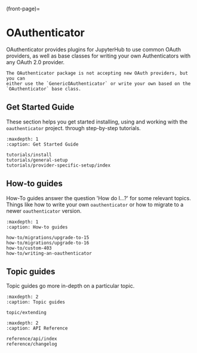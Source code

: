(front-page)=

# OAuthenticator

OAuthenticator provides plugins for JupyterHub to use common OAuth providers,
as well as base classes for writing your own Authenticators with any OAuth 2.0 provider.

```{warning}
The OAuthenticator package is not accepting new OAuth providers, but you can
either use the `GenericOAuthenticator` or write your own based on the
`OAuthenticator` base class.
```

## Get Started Guide

These section helps you get started installing, using and working with the `oauthenticator` project.
through step-by-step tutorials.

```{toctree}
:maxdepth: 1
:caption: Get Started Guide

tutorials/install
tutorials/general-setup
tutorials/provider-specific-setup/index
```

## How-to guides

How-To guides answer the question 'How do I...?' for some relevant topics.
Things like how to write your own `oauthenticator` or how to migrate to a newer `oauthenticator` version.

```{toctree}
:maxdepth: 1
:caption: How-to guides

how-to/migrations/upgrade-to-15
how-to/migrations/upgrade-to-16
how-to/custom-403
how-to/writing-an-oauthenticator
```

## Topic guides

Topic guides go more in-depth on a particular topic.

```{toctree}
:maxdepth: 2
:caption: Topic guides

topic/extending
```

```{toctree}
:maxdepth: 2
:caption: API Reference

reference/api/index
reference/changelog
```
